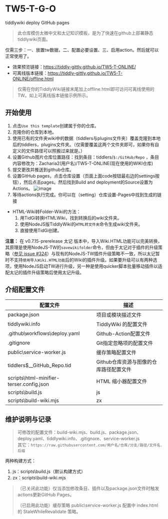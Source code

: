 # TW5-T-G-O

tiddlywiki deploy GitHub pages

> 此仓库模仿太微中文和太记知识模板，是为了快速在github上部署静态tiddlywiki页面。

仅需三步：一、放置tw数据，二、配置必要设置、三、启用action。然后就可以正常使用了。

- 效果预览链接：https://tiddly-gittly.github.io/TW5-T-ONLINE/
- 可离线版本链接：https://tiddly-gittly.github.io/TW5-T-ONLINE/offline.html 

> 仅需在你的TiddlyWiki链接末尾加上offline.html即可访问可离线使用的TW。如上可离线版本链接示例所示。

## 开始使用
1. 点击`Use this template`创建属于你的仓库。
2. 克隆你的仓库到本地。
3. 使用已有的文件夹wiki中的数据（tiddlers与plugins文件夹）覆盖克隆到本地后的tiddlers，plugins文件夹。（仅需要覆盖这两个文件夹即可，如果你有自定义的文件路径可以照搬过来就是。）
4. 设置Github图片仓库位置路径：找到条目：tiddlers/`$:/GitHub/Repo` ，条目内容修改为：Zacharia2(用户名)/TW5-T-ONLINE(现在使用的WIKI仓库)
5. 提交更改并推送到github仓库。
6. 设置GitHub pages，点击仓库设置（页面上面code按钮最右边的settings按钮），然后点击pages。然后找到Build and deployment的Source设置为Actions。
![image](https://user-images.githubusercontent.com/32425955/211513957-2e679998-6035-4904-9c0e-58fab7963b05.png)
7. 等待actions执行完成。你可以在（setting）仓库设置-Pages中找到生成的链接


- HTML-Wiki转Folder-Wiki的方法：
    1. 用TidGi转换HTMLWiki，找到转换后的wiki文件夹。
    2. 使用NodeJS版TiddlyWiki的`HTML转文件夹`命令生成wiki文件夹。
    3. 直接使用TidGi创建。


**注意：** 在 v0.7.15-prerelease 太记 版本中，导入Wiki.HTML功能可以完美转换，其原理是使用NodeJS-TW的`savewikifolder`命令，但由于太记对于插件的升级策略（[参见 issue #324](https://github.com/tiddly-gittly/TidGi-Desktop/issues/324)）与现有的NodeJS-TW插件升级策略不一致，所以太记暂时不支持`使用导入Wiki.HTML功能`后的Wiki的插件升级。如果要升级可以有两种选项，使用NodeJS启动TW进行升级，另一种是使用quicker脚本批量移动插件以适配太记的插件升级策略后使用太记升级。

## 介绍配置文件

| 配置文件                                 | 描述                                   |
| ---------------------------------------- | -------------------------------------- |
| package.json                             | 项目或模块描述文件                     |
| tiddlywiki.info                          | TiddlyWiki 的配置文件                  |
| .github\workflows\deploy.yaml            | Github-Action配置文件                  |
| .gitignore                               | Git指定忽略项的配置文件                |
| public\service-worker.js                 | 缓存策略配置文件                       |
| tiddlers\$__GitHub_Repo.tid              | Github仓库资源与图像的仓库路径配置文件 |
| scripts\html-minifier-terser.config.json | HTML 缩小器配置文件                    |
| scripts\build.js                         | js                                     |
| scripts\build-wiki.mjs                   | zx                                     |


## 维护说明与记录
> 可修改的配置文件：build-wiki.mjs、build.js、package.json、deploy.yaml、tiddlywiki.info、.gitignore、service-worker.js  
> 其它：`https://raw.githubusercontent.com/用户名/仓库/分支/路径/文件名.后缀`

两种构建方式：
1. js：scripts\build.js（默认构建方式）
2. zx：scripts\build-wiki.mjs

> （已关闭此功能）仅当添加修改条目、插件以及package.json文件时触发actions更新GitHub Pages。
> 
> （已启用此功能）缓存策略 public\service-worker.js 配置中 index.html 的 StaleWhileRevalidate 策略。

